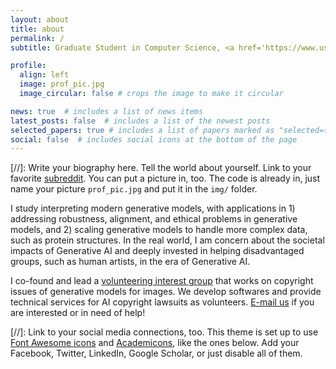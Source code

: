```yaml
---
layout: about
title: about
permalink: /
subtitle: Graduate Student in Computer Science, <a href='https://www.usc.edu/'>University of Southern California</a>. 

profile:
  align: left
  image: prof_pic.jpg
  image_circular: false # crops the image to make it circular

news: true  # includes a list of news items
latest_posts: false  # includes a list of the newest posts
selected_papers: true # includes a list of papers marked as "selected={true}"
social: false  # includes social icons at the bottom of the page
---
```


[//]: Write your biography here. Tell the world about yourself. Link to your favorite [subreddit](http://reddit.com). You can put a picture in, too. The code is already in, just name your picture `prof_pic.jpg` and put it in the `img/` folder.

I study interpreting modern generative models, with applications in 1) addressing robustness, alignment, and ethical problems in generative models, and 2) scaling generative models to handle more complex data, such as protein structures. In the real world, I am concern about the societal impacts of Generative AI and deeply invested in helping disadvantaged groups, such as human artists, in the era of Generative AI.

I co-found and lead a [volunteering interest group](https://psyker-team.github.io/index_en.html) that works on copyright issues of generative models for images. We develop softwares and provide technical services for AI copyright lawsuits as volunteers. [E-mail us](mailto:mist202304@gmail.com) if you are interested or in need of help!


[//]: Link to your social media connections, too. This theme is set up to use [Font Awesome icons](http://fortawesome.github.io/Font-Awesome/) and [Academicons](https://jpswalsh.github.io/academicons/), like the ones below. Add your Facebook, Twitter, LinkedIn, Google Scholar, or just disable all of them.

